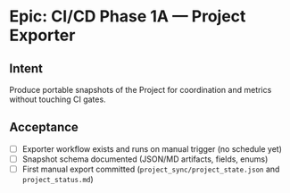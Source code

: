 <!--
title: Test-Epic: CI/CD Phase 1A — Project Exporter
labels: ["test","epic","CI/CD-phase:phase-1a"]
assigness: ["mfortin014"]
uid: test-ci-cd-phase1a-epic
children_uids: ["test-ci-cd-phase1a-workflow","test-ci-cd-phase1a-schema","test-ci-cd-phase1a-first-export"]

# Project field mappings (exact names from our Project policy):
project: <test>
-->

# Epic: CI/CD Phase 1A — Project Exporter

## Intent

Produce portable snapshots of the Project for coordination and metrics without touching CI gates.

## Acceptance

- [ ] Exporter workflow exists and runs on manual trigger (no schedule yet)
- [ ] Snapshot schema documented (JSON/MD artifacts, fields, enums)
- [ ] First manual export committed (`project_sync/project_state.json` and `project_status.md`)
